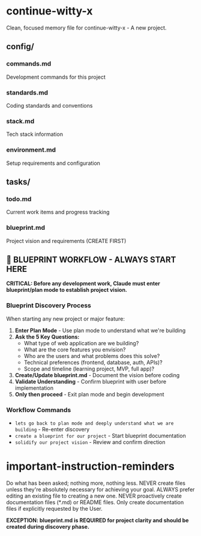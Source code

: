 # continue-witty-x

Clean, focused memory file for continue-witty-x - A new project.

## config/
### commands.md
Development commands for this project

### standards.md
Coding standards and conventions

### stack.md
Tech stack information

### environment.md
Setup requirements and configuration

## tasks/
### todo.md
Current work items and progress tracking

### blueprint.md
Project vision and requirements (CREATE FIRST)

## 🎯 BLUEPRINT WORKFLOW - ALWAYS START HERE
**CRITICAL: Before any development work, Claude must enter blueprint/plan mode to establish project vision.**

### Blueprint Discovery Process
When starting any new project or major feature:
1. **Enter Plan Mode** - Use plan mode to understand what we're building
2. **Ask the 5 Key Questions:**
   - What type of web application are we building?
   - What are the core features you envision?
   - Who are the users and what problems does this solve?
   - Technical preferences (frontend, database, auth, APIs)?
   - Scope and timeline (learning project, MVP, full app)?
3. **Create/Update blueprint.md** - Document the vision before coding
4. **Validate Understanding** - Confirm blueprint with user before implementation
5. **Only then proceed** - Exit plan mode and begin development

### Workflow Commands
- `lets go back to plan mode and deeply understand what we are building` - Re-enter discovery
- `create a blueprint for our project` - Start blueprint documentation
- `solidify our project vision` - Review and confirm direction

# important-instruction-reminders
Do what has been asked; nothing more, nothing less.
NEVER create files unless they're absolutely necessary for achieving your goal.
ALWAYS prefer editing an existing file to creating a new one.
NEVER proactively create documentation files (*.md) or README files. Only create documentation files if explicitly requested by the User.

**EXCEPTION: blueprint.md is REQUIRED for project clarity and should be created during discovery phase.**
